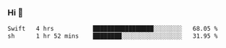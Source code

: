 ### Hi 👋

<!--START_SECTION:waka-->

```txt
Swift   4 hrs           █████████████████░░░░░░░░   68.05 %
sh      1 hr 52 mins    ████████░░░░░░░░░░░░░░░░░   31.95 %
```

<!--END_SECTION:waka-->
